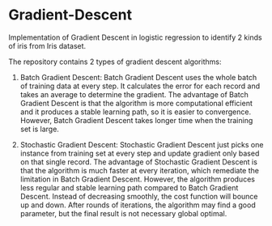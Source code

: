 # Gradient-Descent

Implementation of Gradient Descent in logistic regression to identify 2 kinds of iris from Iris dataset.

The repository contains 2 types of gradient descent algorithms:
1. Batch Gradient Descent: Batch Gradient Descent uses the whole batch of training data at every step. It calculates the error for each record and takes an average to determine the gradient. The advantage of Batch Gradient Descent is that the algorithm is more computational efficient and it produces a stable learning path, so it is easier to convergence. However, Batch Gradient Descent takes longer time when the training set is large.

2. Stochastic Gradient Descent: Stochastic Gradient Descent just picks one instance from training set at every step and update gradient only based on that single record. The advantage of Stochastic Gradient Descent is that the algorithm is much faster at every iteration, which remediate the limitation in Batch Gradient Descent. However, the algorithm produces less regular and stable learning path compared to Batch Gradient Descent. Instead of decreasing smoothly, the cost function will bounce up and down. After rounds of iterations, the algorithm may find a good parameter, but the final result is not necessary global optimal.
